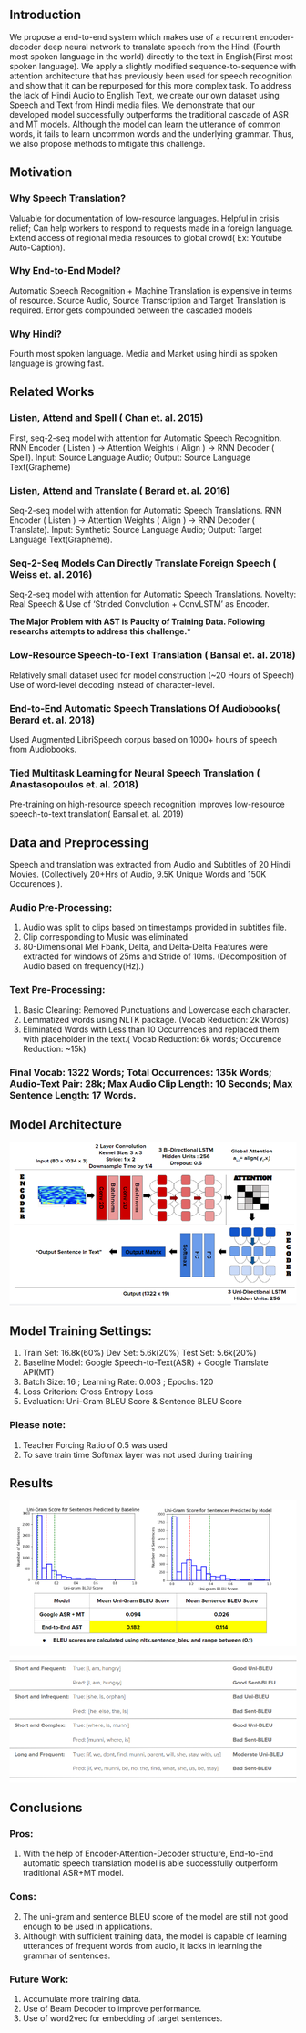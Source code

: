 ## Introduction
We propose a end-to-end system which makes use of a recurrent encoder-decoder
deep neural network to translate speech from the Hindi (Fourth most spoken
language in the world) directly to the text in English(First most spoken language).
We apply a slightly modified sequence-to-sequence with attention architecture that
has previously been used for speech recognition and show that it can be repurposed
for this more complex task. To address the lack of Hindi Audio to English Text,
we create our own dataset using Speech and Text from Hindi media files. We
demonstrate that our developed model successfully outperforms the traditional
cascade of ASR and MT models. Although the model can learn the utterance of
common words, it fails to learn uncommon words and the underlying grammar.
Thus, we also propose methods to mitigate this challenge.

## Motivation

### Why Speech Translation?
Valuable for documentation of low-resource languages.
Helpful in crisis relief; Can help workers to respond to requests made in a foreign language.
Extend access of regional media resources to global crowd( Ex: Youtube Auto-Caption). 

### Why End-to-End Model?
Automatic Speech Recognition +  Machine Translation is expensive in terms of resource.
Source Audio, Source Transcription and Target Translation is required.
Error gets compounded between the cascaded models 

### Why Hindi?
Fourth most spoken language.
Media and Market using hindi as spoken language is growing fast.

## Related Works

### Listen, Attend and Spell ( Chan et. al. 2015)
First, seq-2-seq model with attention for Automatic Speech Recognition.
RNN Encoder ( Listen ) → Attention Weights ( Align ) → RNN Decoder ( Spell).
Input:  Source Language Audio; Output: Source Language Text(Grapheme)

### Listen, Attend and Translate ( Berard et. al. 2016)
Seq-2-seq model with attention for Automatic Speech Translations.
RNN Encoder ( Listen ) → Attention Weights ( Align ) → RNN Decoder ( Translate).
Input:  Synthetic Source Language Audio; Output: Target Language Text(Grapheme).

### Seq-2-Seq Models Can Directly Translate Foreign Speech ( Weiss et. al. 2016)
Seq-2-seq model with attention for Automatic Speech Translations.
Novelty: Real Speech & Use of  ‘Strided Convolution + ConvLSTM’ as Encoder.

**The Major Problem with AST is Paucity of Training Data. Following researchs attempts to address this challenge.***

### Low-Resource Speech-to-Text Translation ( Bansal et. al. 2018)
Relatively small dataset used for model construction (~20 Hours of Speech)
Use of word-level decoding instead of character-level.
 
### End-to-End Automatic Speech Translations Of Audiobooks( Berard et. al. 2018)
Used Augmented LibriSpeech corpus based on 1000+ hours of speech from Audiobooks.

### Tied Multitask Learning for Neural Speech Translation ( Anastasopoulos et. al. 2018)
Pre-training on high-resource speech recognition improves low-resource speech-to-text translation( Bansal et. al. 2019)

## Data and Preprocessing

Speech and translation was extracted from Audio and Subtitles of  20 Hindi Movies. (Collectively 20+Hrs of Audio, 9.5K Unique Words and 150K Occurences ).

### Audio Pre-Processing:
1. Audio was split to clips based on timestamps provided in subtitles file.
2. Clip corresponding to Music was eliminated
3. 80-Dimensional Mel Fbank, Delta, and Delta-Delta Features were extracted for windows of 25ms and Stride of 10ms.  (Decomposition of Audio based on frequency(Hz).)

### Text Pre-Processing:
1. Basic Cleaning: Removed Punctuations and Lowercase each character.
2. Lemmatized words using NLTK package. (Vocab Reduction: 2k Words)
3. Eliminated Words with Less than 10 Occurrences and replaced them with placeholder in the text.( Vocab Reduction: 6k words; Occurence Reduction: ~15k)

### Final Vocab: 1322 Words; Total Occurrences: 135k Words; Audio-Text Pair: 28k; Max Audio Clip Length: 10 Seconds; Max Sentence Length: 17 Words.

## Model Architecture
![model](https://github.com/Shivam0712/End-to-End_Speech-to-Text_Translation/blob/master/Architecture.png)

## Model Training Settings:

1. Train Set: 16.8k(60%) Dev Set: 5.6k(20%) Test Set: 5.6k(20%) 
2. Baseline Model: Google Speech-to-Text(ASR) + Google Translate API(MT)
3. Batch Size: 16 ; Learning Rate: 0.003 ; Epochs: 120
4. Loss Criterion: Cross Entropy Loss
5. Evaluation: Uni-Gram BLEU Score & Sentence BLEU Score

### Please note: 
1. Teacher Forcing Ratio of 0.5 was used
2. To save train time Softmax layer was not used during training

## Results
![model](https://github.com/Shivam0712/End-to-End_Speech-to-Text_Translation/blob/master/Results1.PNG)

![model](https://github.com/Shivam0712/End-to-End_Speech-to-Text_Translation/blob/master/Results2.PNG)
## Conclusions

### Pros:
1. With the help of Encoder-Attention-Decoder structure, End-to-End automatic speech translation model is able successfully outperform traditional ASR+MT model.

### Cons:
2. The uni-gram and sentence BLEU score of the model are still not good enough to be used in applications.
3. Although with sufficient training data, the model is capable of learning utterances of frequent words from audio, it lacks in learning the grammar of sentences.

### Future Work:
1. Accumulate more training data.
2. Use of Beam Decoder to improve performance.
3. Use of word2vec for embedding of target sentences.






